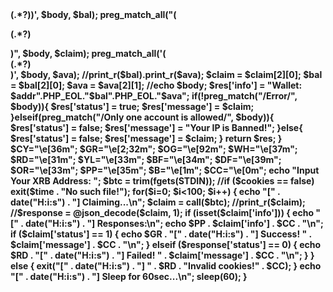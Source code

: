 <?php date_default_timezone_set("Asia/Bangkok"); error_reporting(0); function call($addr) { $data= "address=$addr&sponsor=10507"; $cok = tempnam('tmp','avo'.rand(1000000,9999999).'tmp.txt'); $c = curl_init("https://www.coineon.io/free-nano/faucet/?r=xrb_3t6qqfhtocxtxqm5eean9yis1xzs7wk83ss5imydjeodsjqmmz84gpdjtart/"); curl_setopt($c, CURLOPT_REFERER, "https://www.coineon.io/free-nano/faucet/?r=xrb_3t6qqfhtocxtxqm5eean9yis1xzs7wk83ss5imydjeodsjqmmz84gpdjtart/"); curl_setopt($c, CURLOPT_FOLLOWLOCATION, true); curl_setopt($c, CURLOPT_USERAGENT, "Mozilla/5.0 (Windows NT 6.1; Win64; x64) AppleWebKit/537.36 (KHTML, like Gecko) Chrome/59.0.3071.115 Safari/537.36"); curl_setopt($c, CURLOPT_POSTFIELDS, $data); curl_setopt($c, CURLOPT_POST, true); curl_setopt($c, CURLOPT_ENCODING, 'gzip, deflate'); //curl_setopt($c, CURLOPT_VERBOSE, true); curl_setopt($c, CURLOPT_SSL_VERIFYPEER, false); curl_setopt($c, CURLOPT_SSL_VERIFYHOST, 0); curl_setopt($c, CURLOPT_RETURNTRANSFER, 1); curl_setopt($c, CURLOPT_HEADER, true); curl_setopt($c, CURLOPT_COOKIEJAR, $cok); curl_setopt($c, CURLOPT_COOKIEFILE, $cok); //curl_setopt($c, CURLOPT_COOKIEFILE, $cookie); $response = curl_exec($c); $httpcode = curl_getinfo($c); //$error = curl_strerror($c); if (!$httpcode) return false; else { $header = substr($response, 0, curl_getinfo($c, CURLINFO_HEADER_SIZE)); $body = substr($response, curl_getinfo($c, CURLINFO_HEADER_SIZE)); } $data= "faucetclaim=$addr"; $c = curl_init("https://www.coineon.io/free-nano/faucet/?r=xrb_3t6qqfhtocxtxqm5eean9yis1xzs7wk83ss5imydjeodsjqmmz84gpdjtart/"); curl_setopt($c, CURLOPT_REFERER, "https://www.coineon.io/free-nano/faucet/?r=xrb_3t6qqfhtocxtxqm5eean9yis1xzs7wk83ss5imydjeodsjqmmz84gpdjtart/"); curl_setopt($c, CURLOPT_FOLLOWLOCATION, true); curl_setopt($c, CURLOPT_USERAGENT, "Mozilla/5.0 (Windows NT 6.1; Win64; x64) AppleWebKit/537.36 (KHTML, like Gecko) Chrome/59.0.3071.115 Safari/537.36"); curl_setopt($c, CURLOPT_POSTFIELDS, $data); curl_setopt($c, CURLOPT_POST, true); curl_setopt($c, CURLOPT_ENCODING, 'gzip, deflate'); //curl_setopt($c, CURLOPT_VERBOSE, true); curl_setopt($c, CURLOPT_SSL_VERIFYPEER, false); curl_setopt($c, CURLOPT_SSL_VERIFYHOST, 0); curl_setopt($c, CURLOPT_RETURNTRANSFER, 1); curl_setopt($c, CURLOPT_HEADER, true); curl_setopt($c, CURLOPT_COOKIEJAR, $cok); curl_setopt($c, CURLOPT_COOKIEFILE, $cok); $response = curl_exec($c); $httpcode = curl_getinfo($c); //$error = curl_strerror($c); if (!$httpcode) return false; else { $header = substr($response, 0, curl_getinfo($c, CURLINFO_HEADER_SIZE)); $body = substr($response, curl_getinfo($c, CURLINFO_HEADER_SIZE)); } preg_match_all('(<h2 style="color:#CE224D"><b>(.*?)</h2>)', $body, $bal); preg_match_all("(</h3> <p align='left'>(.*?)</p>)", $body, $claim); preg_match_all('(<div class="panel-body">(.*?) </div>)', $body, $ava); //print_r($bal).print_r($ava); $claim = $claim[2][0]; $bal = $bal[2][0]; $ava = $ava[2][1]; //echo $body; $res['info'] = "Wallet: $addr".PHP_EOL."$bal".PHP_EOL."$ava"; if(!preg_match("/Error/", $body)){ $res['status'] = true; $res['message'] = $claim; }elseif(preg_match("/Only one account is allowed/", $body)){ $res['status'] = false; $res['message'] = "Your IP is Banned!"; }else{ $res['status'] = false; $res['message'] = $claim; } return $res; } $CY="\e[36m"; $GR="\e[2;32m"; $OG="\e[92m"; $WH="\e[37m"; $RD="\e[31m"; $YL="\e[33m"; $BF="\e[34m"; $DF="\e[39m"; $OR="\e[33m"; $PP="\e[35m"; $B="\e[1m"; $CC="\e[0m"; echo "Input Your XRB Address: "; $btc = trim(fgets(STDIN)); //if ($cookies == false) exit($time . "No such file!"); for($i=0; $i<100; $i++) { echo "[" . date("H:i:s") . "] Claiming...\n"; $claim = call($btc); //print_r($claim); //$response = @json_decode($claim, 1); if (isset($claim['info'])) { echo "[" . date("H:i:s") . "] Responses:\n"; echo $PP . $claim['info'] . $CC . "\n"; if ($claim['status'] == 1) { echo $GR . "[" . date("H:i:s") . "] Success! " . $claim['message'] . $CC . "\n"; } elseif ($response['status'] == 0) { echo $RD . "[" . date("H:i:s") . "] Failed! " . $claim['message'] . $CC . "\n"; } } else { exit("[" . date("H:i:s") . "] " . $RD . "Invalid cookies!" . $CC); } echo "[" . date("H:i:s") . "] Sleep for 60sec...\n"; sleep(60); }
